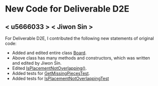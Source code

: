 # New Code for Deliverable D2E

## < u5666033 > < Jiwon Sin >

For Deliverable D2E, I contributed the following new statements of original code:

- Added and edited entire class [Board](https://gitlab.cecs.anu.edu.au/u5666033/comp1110-ass2-wed11d/-/blob/master/src/comp1110/ass2/gui/Board.java#L1-630).
- Above class has many methods and constructors, which was written and edited by Jiwon Sin.
- Edited [IsPlacementNotOverlapping()](https://gitlab.cecs.anu.edu.au/u5666033/comp1110-ass2-wed11d/-/blob/master/src/comp1110/ass2/FitGame.java#L441-459).
- Added tests for [GetMissingPiecesTest](https://gitlab.cecs.anu.edu.au/u5666033/comp1110-ass2-wed11d/-/blob/master/tests/comp1110/ass2/GetMissingPiecesTest.java#L1-87).
- Added tests for [IsPlacementNotOverlappingTest](https://gitlab.cecs.anu.edu.au/u5666033/comp1110-ass2-wed11d/-/blob/master/tests/comp1110/ass2/IsPlacementNotOverlappingTest.java#1-108)